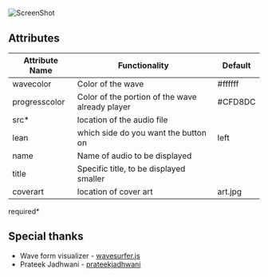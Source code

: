 # <wave-player>

![ScreenShot](http://media.giphy.com/media/3oEduUPRhku9FpetlS/giphy.gif)

## Attributes

| Attribute Name | Functionality | Default |
|----------------|-------------|-------------|
| wavecolor | Color of the wave | #ffffff |
| progresscolor | Color of the portion of the wave already player | #CFD8DC |
| src* | location of the audio file |  |
| lean | which side do you want the button on | left |
| name | Name of audio to be displayed |  |
| title | Specific title, to be displayed smaller |  |
| coverart | location of cover art | art.jpg |
required*

## Special thanks
- Wave form visualizer - [wavesurfer.js](http://www.wavesurfer.fm/)
- Prateek Jadhwani - [prateekjadhwani](https://github.com/prateekjadhwani)
